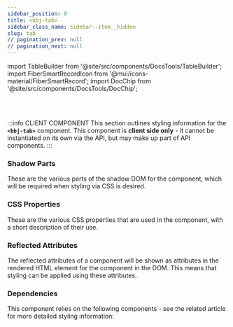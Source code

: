 ```yaml
---
sidebar_position: 0
title: <bbj-tab>
sidebar_class_name: sidebar--item__hidden
slug: tab
// pagination_prev: null
// pagination_next: null
---
```


import TableBuilder from '@site/src/components/DocsTools/TableBuilder';
import FiberSmartRecordIcon from '@mui/icons-material/FiberSmartRecord';
import DocChip from '@site/src/components/DocsTools/DocChip';

<DocChip tooltipText="This component will render with a shadow DOM, an API built into the browser that facilitates encapsulation." label="Shadow" target="_blank" clickable={false} iconName='shadow' />

<br />
<br />

:::info CLIENT COMPONENT
This section outlines styling information for the **`<bbj-tab>`** component. This component is **client side only** - it cannot be instantiated on its own via the API, but may make up part of API components.
:::

### Shadow Parts
These are the various parts of the shadow DOM for the component, which will be required when styling via CSS is desired.
<TableBuilder tag='bbj-tab' table="parts"/>

### CSS Properties

  These are the various CSS properties that are used in the component, with a short description of their use.
  
  <TableBuilder tag='bbj-tab' table="properties"/>

### Reflected Attributes

  The reflected attributes of a component will be shown as attributes in the rendered HTML element for the component in the DOM. This means that styling can be applied using these attributes.
  
  <TableBuilder tag='bbj-tab' table="reflects"/>

### Dependencies

  This component relies on the following components - see the related article for more detailed styling information:
  
  <TableBuilder tag='bbj-tab' table="dependencies"/>
